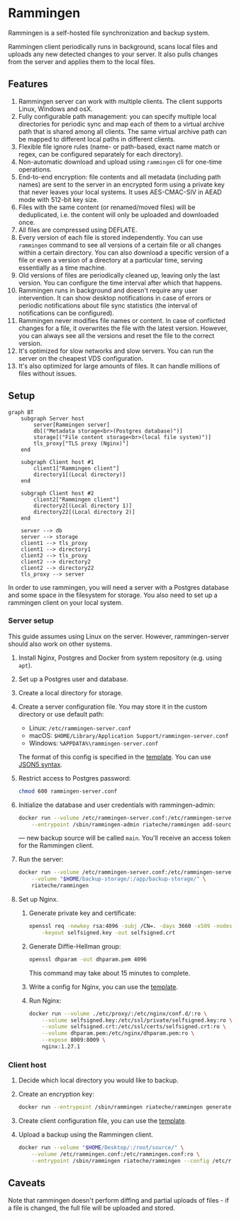 # Rammingen

Rammingen is a self-hosted file synchronization and backup system.

Rammingen client periodically runs in background, scans local files and uploads any new detected changes to your server. It also pulls changes from the server and applies them to the local files.

## Features

1. Rammingen server can work with multiple clients. The client supports Linux, Windows and osX.
1. Fully configurable path management: you can specify multiple local directories for periodic sync and map each of them to a virtual archive path that is shared among all clients. The same virtual archive path can be mapped to different local paths in different clients.
1. Flexible file ignore rules (name- or path-based, exact name match or regex, can be configured separately for each directory).
1. Non-automatic download and upload using `rammingen` cli for one-time operations.
1. End-to-end encryption: file contents and all metadata (including path names) are sent to the server in an encrypted form using a private key that never leaves your local systems. It uses AES-CMAC-SIV in AEAD mode with 512-bit key size.
1. Files with the same content (or renamed/moved files) will be deduplicated, i.e. the content will only be uploaded and downloaded once.
1. All files are compressed using DEFLATE.
1. Every version of each file is stored independently. You can use `rammingen` command to see all versions of a certain file or all changes within a certain directory. You can also download a specific version of a file or even a version of a directory at a particular time, serving essentially as a time machine.
1. Old versions of files are periodically cleaned up, leaving only the last version. You can configure the time interval after which that happens.
1. Rammingen runs in background and doesn't require any user intervention. It can show desktop notifications in case of errors or periodic notifications about file sync statistics (the interval of notifications can be configured).
1. Rammingen never modifies file names or content. In case of conflicted changes for a file, it overwrites the file with the latest version. However, you can always see all the versions and reset the file to the correct version.
1. It's optimized for slow networks and slow servers. You can run the server on the cheapest VDS configuration.
1. It's also optimized for large amounts of files. It can handle millions of files without issues.

## Setup

```mermaid
graph BT
    subgraph Server host
        server[Rammingen server]
        db[("Metadata storage<br>(Postgres database)")]
        storage[("File content storage<br>(local file system)")]
        tls_proxy["TLS proxy (Nginx)"]
    end

    subgraph Client host #1
        client1["Rammingen client"]
        directory1[(Local directory)]
    end

    subgraph Client host #2
        client2["Rammingen client"]
        directory2[(Local directory 1)]
        directory22[(Local directory 2)]
    end

    server --> db
    server --> storage
    client1 --> tls_proxy
    client1 --> directory1
    client2 --> tls_proxy
    client2 --> directory2
    client2 --> directory22
    tls_proxy --> server
```

In order to use rammingen, you will need a server with a Postgres database and some space in the filesystem for storage. You also need to set up a rammingen client on your local system.

### Server setup

This guide assumes using Linux on the server. However, rammingen-server should also work on other systems.

1. Install Nginx, Postgres and Docker from system repository (e.g. using `apt`).
1. Set up a Postgres user and database.
1. Create a local directory for storage.
1. Create a server configuration file. You may store it in the custom directory or use default path:

    - Linux: `/etc/rammingen-server.conf`
    - macOS: `$HOME/Library/Application Support/rammingen-server.conf`
    - Windows: `%APPDATA%\rammingen-server.conf`

    The format of this config is specified in the [template](etc/rammingen-server.template.conf).
    You can use [JSON5 syntax](https://json5.org/).

1. Restrict access to Postgres password:

    ```sh
    chmod 600 rammingen-server.conf
    ```

1. Initialize the database and user credentials with rammingen-admin:

    ```sh
    docker run --volume /etc/rammingen-server.conf:/etc/rammingen-server.conf:ro \
        --entrypoint /sbin/rammingen-admin riateche/rammingen add-source main
    ```

    — new backup source will be called `main`. You'll receive an access token for the Rammingen client.

1. Run the server:

    ```sh
    docker run --volume /etc/rammingen-server.conf:/etc/rammingen-server.conf:ro \
        --volume "$HOME/backup-storage/:/app/backup-storage/" \
        riateche/rammingen
    ```

1. Set up Nginx.

    1. Generate private key and certificate:

        ```sh
        openssl req -newkey rsa:4096 -subj /CN=. -days 3660 -x509 -nodes \
            -keyout selfsigned.key -out selfsigned.crt
        ```

    1. Generate Diffie-Hellman group:

        ```sh
        openssl dhparam -out dhparam.pem 4096
        ```

        This command may take about 15 minutes to complete.

    1. Write a config for Nginx, you can use the [template](etc/proxy/).

    1. Run Nginx:

        ```sh
        docker run --volume ./etc/proxy/:/etc/nginx/conf.d/:ro \
            --volume selfsigned.key:/etc/ssl/private/selfsigned.key:ro \
            --volume selfsigned.crt:/etc/ssl/certs/selfsigned.crt:ro \
            --volume dhparam.pem:/etc/nginx/dhparam.pem:ro \
            --expose 8009:8009 \
            nginx:1.27.1
        ```

### Client host

1. Decide which local directory you would like to backup.
1. Create an encryption key:

    ```sh
    docker run --entrypoint /sbin/rammingen riateche/rammingen generate-encryption-key
    ```

1. Create client configuration file, you can use the [template](etc/rammingen.template.conf).
1. Upload a backup using the Rammingen client.

    ```sh
    docker run --volume "$HOME/Desktop/:/root/source/" \
        --volume /etc/rammingen.conf:/etc/rammingen.conf:ro \
        --entrypoint /sbin/rammingen riateche/rammingen --config /etc/rammingen.conf sync
    ```
## Caveats

Note that rammingen doesn't perform diffing and partial uploads of files - if a file is changed, the full file will be uploaded and stored.
